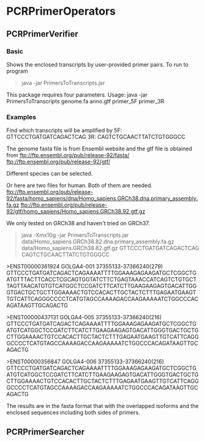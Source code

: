 # PCRPrimerOperators
## PCRPrimerVerifier
### Basic
Shows the enclosed transcripts by user-provided primer pairs. To run to program

> java -jar PrimersToTranscripts.jar 

This package requires four parameters.
Usage: java -jar PrimersToTranscripts genome.fa anno.gtf primer_5F primer_3R

### Examples
Find which transcripts will be amplified by 
5F: GTTCCCTGATGATCAGACTCAG
3R: CAGTCTGCAACTTATCTGTGGGCC

The genome fasta file is from Ensembl website and the gtf file is obtained from 
ftp://ftp.ensembl.org/pub/release-92/fasta/
ftp://ftp.ensembl.org/pub/release-92/gtf/

Different species can be selected.

Or here are two files for human. Both of them are needed.
ftp://ftp.ensembl.org/pub/release-92/fasta/homo_sapiens/dna/Homo_sapiens.GRCh38.dna.primary_assembly.fa.gz
ftp://ftp.ensembl.org/pub/release-92/gtf/homo_sapiens/Homo_sapiens.GRCh38.92.gtf.gz

We only tested on GRCh38 and haven't tried on GRCh37.

> java -Xmx10g -jar PrimersToTranscripts.jar data/Homo_sapiens.GRCh38.82.dna.primary_assembly.fa.gz data/Homo_sapiens.GRCh38.82.gtf.gz GTTCCCTGATGATCAGACTCAG CAGTCTGCAACTTATCTGTGGGCC

\>ENST00000361924        GOLGA4-001      37355133-37366240(279)
GTTCCCTGATGATCAGACTCAGAAAATTTTGGAAAGAGAAGATGCTCGGCTGATGTTTACTTCACCTCGCAGTGGTATCTTCTGAGTAAACCATCAGTCTGTGCTTAGTTAACATGTGTCATGGCTCCGATCTTCATCTTGAAGAAGAGTGACATTGGGTGACTGCTGCTTGGAAAACTGTCCACACTTGCTACTCTTTGAGAATGAAGTTGTCATTCAGGGCCCCTCATGTAGCCAAAAGACCAAGAAAAATCTGGCCCACAGATAAGTTGCAGACTG

\>ENST00000437131        GOLGA4-005      37355133-37366240(216)
GTTCCCTGATGATCAGACTCAGAAAATTTTGGAAAGAGAAGATGCTCGGCTGATGTCATGGCTCCGATCTTCATCTTGAAGAAGAGTGACATTGGGTGACTGCTGCTTGGAAAACTGTCCACACTTGCTACTCTTTGAGAATGAAGTTGTCATTCAGGGCCCCTCATGTAGCCAAAAGACCAAGAAAAATCTGGCCCACAGATAAGTTGCAGACTG

\>ENST00000356847        GOLGA4-006      37355133-37366240(216)
GTTCCCTGATGATCAGACTCAGAAAATTTTGGAAAGAGAAGATGCTCGGCTGATGTCATGGCTCCGATCTTCATCTTGAAGAAGAGTGACATTGGGTGACTGCTGCTTGGAAAACTGTCCACACTTGCTACTCTTTGAGAATGAAGTTGTCATTCAGGGCCCCTCATGTAGCCAAAAGACCAAGAAAAATCTGGCCCACAGATAAGTTGCAGACTG

The results are in the fasta format that with the overlapped isoforms and the enclosed sequences including both sides of primers.

## PCRPrimerSearcher
